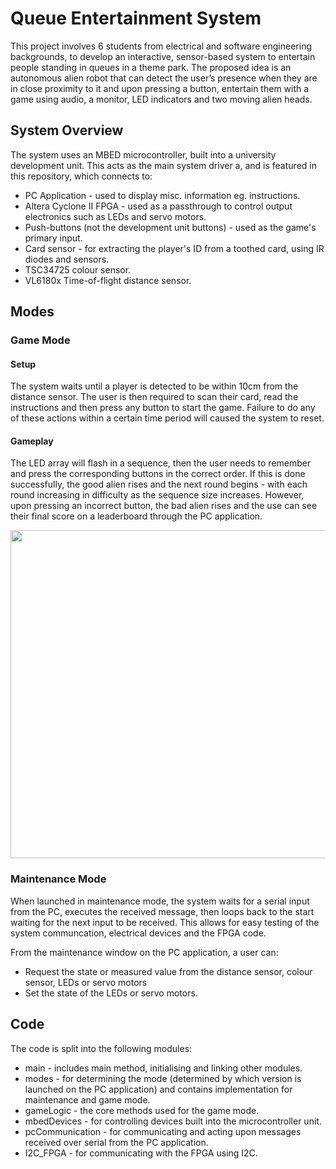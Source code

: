# Queue Entertainment System
This project involves 6 students from electrical and software engineering backgrounds, to develop an interactive, sensor-based system to entertain people standing in queues in a theme park. The proposed idea is an autonomous alien robot that can detect the user’s presence when they are in close proximity to it and upon pressing a button, entertain them with a game using audio, a monitor, LED indicators and two moving alien heads.

## System Overview
The system uses an MBED microcontroller, built into a university development unit. This acts as the main system driver a, and is featured in this repository, which connects to:
* PC Application - used to display misc. information eg. instructions.
* Altera Cyclone II FPGA - used as a passthrough to control output electronics such as LEDs and servo motors.
* Push-buttons (not the development unit buttons) - used as the game's primary input.
* Card sensor - for extracting the player's ID from a toothed card, using IR diodes and sensors.
* TSC34725 colour sensor.
* VL6180x Time-of-flight distance sensor.

## Modes
### Game Mode
#### Setup
The system waits until a player is detected to be within 10cm from the distance sensor. The user is then required to scan their card, read the instructions and then press any button to start the game. Failure to do any of these actions within a certain time period will caused the system to reset.

#### Gameplay
The LED array will flash in a sequence, then the user needs to remember and press the corresponding buttons in the correct order. If this is done successfully, the good alien rises and the next round begins - with each round increasing in difficulty as the sequence size increases. However, upon pressing an incorrect button, the bad alien rises and the use can see their final score on a leaderboard through the PC application.

<img src="https://i.imgur.com/B5Hc7zH.png" width="525">

### Maintenance Mode
When launched in maintenance mode, the system waits for a serial input from the PC, executes the received message, then loops back to the start waiting for the next input to be received. This allows for easy testing of the system communcation, electrical devices and the FPGA code.

From the maintenance window on the PC application, a user can:
* Request the state or measured value from the distance sensor, colour sensor, LEDs or servo motors
* Set the state of the LEDs or servo motors.

## Code

The code is split into the following modules:
* main - includes main method, initialising and linking other modules.
* modes - for determining the mode (determined by which version is launched on the PC application) and contains implementation for maintenance and game mode.
* gameLogic - the core methods used for the game mode.
* mbedDevices - for controlling devices built into the microcontroller unit.
* pcCommunication - for communicating and acting upon messages received over serial from the PC application.
* I2C_FPGA - for communicating with the FPGA using I2C.

